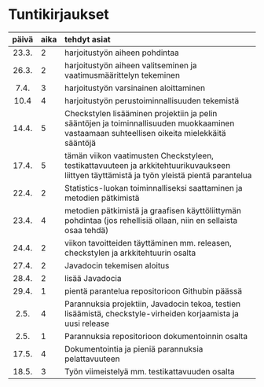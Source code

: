 # Tuntikirjaukset

| päivä | aika | tehdyt asiat  |
| :----:|:-----| :-----|
| 23.3. | 2    | harjoitustyön aiheen pohdintaa |
| 26.3. | 2    | harjoitustyön aiheen valitseminen ja vaatimusmäärittelyn tekeminen |
|  7.4. | 3    | harjoitustyön varsinainen aloittaminen |
| 10.4  | 4    | harjoitustyön perustoiminnallisuuden tekemistä |
| 14.4. | 5    | Checkstylen lisääminen projektiin ja pelin sääntöjen ja toiminnallisuuden muokkaaminen vastaamaan suhteellisen oikeita mielekkäitä sääntöjä |
| 17.4. | 5    | tämän viikon vaatimusten Checkstyleen, testikattavuuteen ja arkkitehtuurikuvaukseen liittyen täyttämistä ja työn yleistä pientä parantelua |
| 22.4. | 2    | Statistics-luokan toiminnalliseksi saattaminen ja metodien pätkimistä |
| 23.4. | 4    | metodien pätkimistä ja graafisen käyttöliittymän pohdintaa (jos rehellisiä ollaan, niin en sellaista osaa tehdä) |
| 24.4. | 2    | viikon tavoitteiden täyttäminen mm. releasen, checkstylen ja arkkitehtuurin osalta |
| 27.4. | 2    | Javadocin tekemisen aloitus |
| 28.4. | 2    | lisää Javadocia |
| 29.4. | 1    | pientä parantelua repositorioon Githubin päässä |
|  2.5. | 4    | Parannuksia projektiin, Javadocin tekoa, testien lisäämistä, checkstyle-virheiden korjaamista ja uusi release |
|  2.5. | 1    | Parannuksia repositorioon dokumentoinnin osalta |
| 17.5. | 4    | Dokumentointia ja pieniä parannuksia pelattavuuteen |
| 18.5. | 3    | Työn viimeistelyä mm. testikattavuuden osalta |
